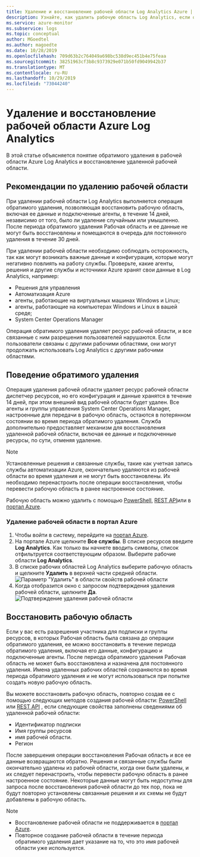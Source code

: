 ```yaml
---
title: Удаление и восстановление рабочей области Log Analytics Azure | Документация Майкрософт
description: Узнайте, как удалить рабочую область Log Analytics, если она была создана в личной подписке, или как изменить структуру модели рабочей области.
ms.service: azure-monitor
ms.subservice: logs
ms.topic: conceptual
author: MGoedtel
ms.author: magoedte
ms.date: 10/28/2019
ms.openlocfilehash: 709d63b2c764049a698bc538d9ec451b4e75feaa
ms.sourcegitcommit: 38251963cf3b8c9373929e071b50fd9049942b37
ms.translationtype: MT
ms.contentlocale: ru-RU
ms.lasthandoff: 10/29/2019
ms.locfileid: "73044240"
---
```

# <a name="delete-and-restore-azure-log-analytics-workspace"></a>Удаление и восстановление рабочей области Azure Log Analytics

В этой статье объясняется понятие обратимого удаления в рабочей области Azure Log Analytics и восстановление удаленной рабочей области. 

## <a name="considerations-when-deleting-a-workspace"></a>Рекомендации по удалению рабочей области

При удалении рабочей области Log Analytics выполняется операция обратимого удаления, позволяющая восстановить рабочую область, включая ее данные и подключенные агенты, в течение 14 дней, независимо от того, было ли удаление случайным или умышленно. После периода обратимого удаления Рабочая область и ее данные не могут быть восстановлены и помещаются в очередь для постоянного удаления в течение 30 дней.

При удалении рабочей области необходимо соблюдать осторожность, так как могут возникать важные данные и конфигурация, которые могут негативно повлиять на работу службы. Проверьте, какие агенты, решения и другие службы и источники Azure хранят свои данные в Log Analytics, например:

* Решения для управления
* Автоматизация Azure
* агенты, работающие на виртуальных машинах Windows и Linux;
* агенты, работающие на компьютерах Windows и Linux в вашей среде;
* System Center Operations Manager

Операция обратимого удаления удаляет ресурс рабочей области, и все связанные с ним разрешения пользователей нарушаются. Если пользователи связаны с другими рабочими областями, они могут продолжать использовать Log Analytics с другими рабочими областями.

## <a name="soft-delete-behavior"></a>Поведение обратимого удаления

Операция удаления рабочей области удаляет ресурс рабочей области диспетчер ресурсов, но его конфигурация и данные хранятся в течение 14 дней, при этом внешний вид рабочей области будет удален. Все агенты и группы управления System Center Operations Manager, настроенные для передачи в рабочую область, остаются в потерянном состоянии во время периода обратимого удаления. Служба дополнительно предоставляет механизм для восстановления удаленной рабочей области, включая ее данные и подключенные ресурсы, по сути, отменяя удаление.

> [!NOTE] 
> Установленные решения и связанные службы, такие как учетная запись службы автоматизации Azure, окончательно удаляются из рабочей области во время удаления и не могут быть восстановлены. Их необходимо перенастроить после операции восстановления, чтобы перевести рабочую область в ранее настроенное состояние.

Рабочую область можно удалить с помощью [PowerShell](https://docs.microsoft.com/powershell/module/azurerm.operationalinsights/remove-azurermoperationalinsightsworkspace?view=azurermps-6.13.0), [REST API](https://docs.microsoft.com/rest/api/loganalytics/workspaces/delete)или в [портал Azure](https://portal.azure.com).

### <a name="delete-workspace-in-azure-portal"></a>Удаление рабочей области в портал Azure

1. Чтобы войти в систему, перейдите на [портал Azure](https://portal.azure.com). 
2. На портале Azure щелкните **Все службы**. В списке ресурсов введите **Log Analytics**. Как только вы начнете вводить символы, список отфильтруется соответствующим образом. Выберите рабочие области **Log Analytics**.
3. В списке рабочих областей Log Analytics выберите рабочую область и щелкните **Удалить** в верхней части средней области.
   ![Параметр "Удалить" в области свойств рабочей области](media/delete-workspace/log-analytics-delete-workspace.png)
4. Когда отобразится окно с запросом подтверждения удаления рабочей области, щелкните **Да**.
   ![Подтверждение удаления рабочей области](media/delete-workspace/log-analytics-delete-workspace-confirm.png)

## <a name="recover-workspace"></a>Восстановить рабочую область

Если у вас есть разрешения участника для подписки и группы ресурсов, в которых Рабочая область была связана до операции обратимого удаления, ее можно восстановить в течение периода обратимого удаления, включая его данные, конфигурацию и подключенные агенты. После периода обратимого удаления Рабочая область не может быть восстановлена и назначена для постоянного удаления. Имена удаленных рабочих областей сохраняются во время периода обратимого удаления и не могут использоваться при попытке создать новую рабочую область.  

Вы можете восстановить рабочую область, повторно создав ее с помощью следующих методов создания рабочей области: [PowerShell](https://docs.microsoft.com/powershell/module/az.operationalinsights/New-AzOperationalInsightsWorkspace) или [REST API]( https://docs.microsoft.com/rest/api/loganalytics/workspaces/createorupdate) , если следующие свойства заполнены сведениями об удаленной рабочей области:

* Идентификатор подписки
* Имя группы ресурсов
* имя рабочей области.
* Регион

После завершения операции восстановления Рабочая область и все ее данные возвращаются обратно. Решения и связанные службы были окончательно удалены из рабочей области, когда они были удалены, и их следует перенастроить, чтобы перевести рабочую область в ранее настроенное состояние. Некоторые данные могут быть недоступны для запроса после восстановления рабочей области до тех пор, пока не будут повторно установлены связанные решения и их схемы не будут добавлены в рабочую область.

> [!NOTE]
> * Восстановление рабочей области не поддерживается в [портал Azure](https://portal.azure.com). 
> * Повторное создание рабочей области в течение периода обратимого удаления дает указание на то, что это имя рабочей области уже используется. 
> 
